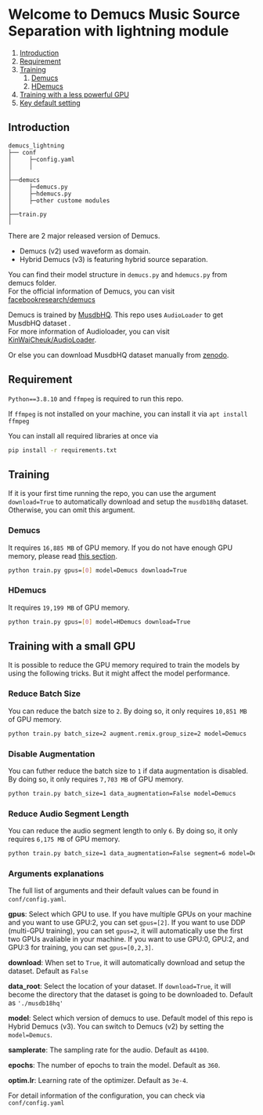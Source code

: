 # Welcome to Demucs Music Source Separation with lightning module

1. [Introduction](#Introduction)
1. [Requirement](#Requirement)
1. [Training](#Training)
    1. [Demucs](#Demucs)
    1. [HDemucs](#HDemucs)    
1. [Training with a less powerful GPU](#Training-with-a-small-GPU)
1. [Key default setting](#Key-default-setting)


## Introduction
```
demucs_lightning
├── conf
│     ├─config.yaml
│     │
│
├──demucs
│     ├─demucs.py
│     ├─hdemucs.py
│     ├─other custome modules
│
├──train.py
│   
```

There are 2 major released version of Demucs. 
* Demucs (v2) used waveform as domain. 
* Hybrid Demucs (v3) is featuring hybrid source separation. 

You can find their model structure in 
`demucs.py` and `hdemucs.py` from demucs folder.\
For the official information of Demucs, you can visit [facebookresearch/demucs](https://github.com/facebookresearch/demucs)

Demucs is trained by [MusdbHQ](https://sigsep.github.io/datasets/musdb.html). This repo uses `AudioLoader` to get MusdbHQ dataset .\
For more information of Audioloader, you can visit [KinWaiCheuk/AudioLoader](https://github.com/KinWaiCheuk/AudioLoader).

Or else you can download MusdbHQ dataset manually from [zenodo](https://zenodo.org/record/3338373#.YoEmSC8RpQI).

## Requirement
`Python==3.8.10` and `ffmpeg` is required to run this repo.

If `ffmpeg` is not installed on your machine, you can install it via `apt install ffmpeg`

You can install all required libraries at once via
``` bash
pip install -r requirements.txt
```

## Training
If it is your first time running the repo, you can use the argument `download=True` to automatically download and setup the `musdb18hq` dataset. Otherwise, you can omit this  argument.

### Demucs
It requires `16,885 MB` of GPU memory. If you do not have enough GPU memory, please read [this section](#Training-with-a-small-GPU).

```bash
python train.py gpus=[0] model=Demucs download=True
```

### HDemucs
It requires `19,199 MB` of GPU memory.
```bash
python train.py gpus=[0] model=HDemucs download=True
```

## Training with a small GPU
It is possible to reduce the GPU memory required to train the models by using the following tricks. But it might affect the model performance.
### Reduce Batch Size
You can reduce the batch size to `2`. By doing so, it only requires `10,851 MB` of GPU memory.
```bash
python train.py batch_size=2 augment.remix.group_size=2 model=Demucs
```

### Disable Augmentation 
You can futher reduce the batch size to `1` if data augmentation is disabled. By doing so, it only requires `7,703 MB` of GPU memory.
```bash
python train.py batch_size=1 data_augmentation=False model=Demucs
```


### Reduce Audio Segment Length
You can reduce the audio segment length to only `6`. By doing so, it only requires `6,175 MB` of GPU memory.
```bash
python train.py batch_size=1 data_augmentation=False segment=6 model=Demucs
```






### Arguments explanations
The full list of arguments and their default values can be found in `conf/config.yaml`.

__gpus__: Select which GPU to use. If you have multiple GPUs on your machine and you want to use GPU:2, you can set `gpus=[2]`. If you want to use DDP (multi-GPU training), you can set `gpus=2`, it will automatically use the first two GPUs avaliable in your machine. If you want to use GPU:0, GPU:2, and GPU:3 for training, you can set `gpus=[0,2,3]`.

__download__: When set to `True`, it will automatically download and setup the dataset. Default as `False`

__data_root__: Select the location of your dataset. If `download=True`, it will become the directory that the dataset is going to be downloaded to. Default as `'./musdb18hq'`

__model__: Select which version of demucs to use. Default model of this repo is Hybrid Demucs (v3). You can switch to Demucs (v2) by setting the `model=Demucs`.

__samplerate__: The sampling rate for the audio. Default as `44100`.

__epochs__: The number of epochs to train the model. Default as `360`.

__optim.lr__: Learning rate of the optimizer. Default as `3e-4`.

For detail information of the configuration, you can check via `conf/config.yaml`